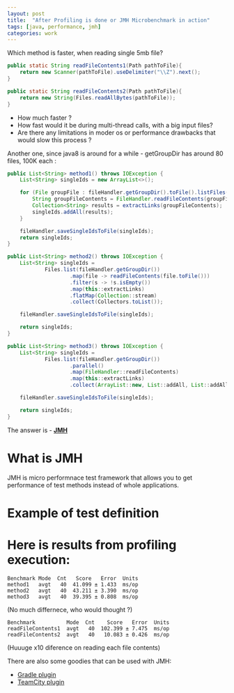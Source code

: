 ```yaml
---
layout: post
title:  "After Profiling is done or JMH Microbenchmark in action"
tags: [java, performance, jmh]
categories: work
---
```


Which method is faster, when reading single 5mb file?
```java
public static String readFileContents1(Path pathToFile){
    return new Scanner(pathToFile).useDelimiter("\\Z").next();
}

public static String readFileContents2(Path pathToFile){
    return new String(Files.readAllBytes(pathToFile));
}
```

* How much faster ? 
* How fast would it be during multi-thread calls, with a big input files?
* Are there any limitations in moder os or performance drawbacks that would slow this process ? 


Another one, since java8 is around for a while - getGroupDir has around 80 files, 100K each :
```java
public List<String> method1() throws IOException {
    List<String> singleIds = new ArrayList<>();

    for (File groupFile : fileHandler.getGroupDir().toFile().listFiles()) {
        String groupFileContents = FileHandler.readFileContents(groupFile.toPath());
        Collection<String> results = extractLinks(groupFileContents);
        singleIds.addAll(results);
    }

    fileHandler.saveSingleIdsToFile(singleIds);
    return singleIds;
}
```
```java
public List<String> method2() throws IOException {
    List<String> singleIds =
            Files.list(fileHandler.getGroupDir())
                    .map(file -> readFileContents(file.toFile()))
                    .filter(s -> !s.isEmpty())
                    .map(this::extractLinks)
                    .flatMap(Collection::stream)
                    .collect(Collectors.toList());

    fileHandler.saveSingleIdsToFile(singleIds);

    return singleIds;
}
```
```java
public List<String> method3() throws IOException {
    List<String> singleIds =
            Files.list(fileHandler.getGroupDir())
                    .parallel()
                    .map(FileHandler::readFileContents)
                    .map(this::extractLinks)
                    .collect(ArrayList::new, List::addAll, List::addAll);

    fileHandler.saveSingleIdsToFile(singleIds);

    return singleIds;
}
```

The answer is - [__JMH__][jmh-original-site]

# What is JMH
JMH is micro performnace test framework that allows you to get performance of test methods instead of whole applications.

# Example of test definition

# Here is results from profiling execution:
```
Benchmark Mode  Cnt   Score   Error  Units
method1   avgt   40  41.099 ± 1.433  ms/op
method2   avgt   40  43.211 ± 3.390  ms/op
method3   avgt   40  39.395 ± 0.808  ms/op
```
(No much differnece, who would thought ?)

```
Benchmark          Mode  Cnt    Score   Error  Units
readFileContents1  avgt   40  102.399 ± 7.475  ms/op
readFileContents2  avgt   40   10.083 ± 0.426  ms/op
```
(Huuuge x10 diference on reading each file contents)


There are also some goodies that can be used with JMH:
* [Gradle plugin][gradle-plugin] 
* [TeamCity plugin][teamcity-plugin]



[gradle-plugin]: https://github.com/melix/jmh-gradle-plugin
[teamcity-plugin]: https://github.com/presidentio/teamcity-plugin-jmh
[jmh-original-site]: http://openjdk.java.net/projects/code-tools/jmh/